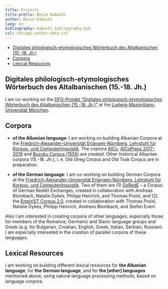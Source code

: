 ```yaml
---
title: Projects
title-prefix: Besim Kabashi
author: Besim Kabashi
lang: en
bibliography: kabashi_bibliography.bib
csl: chicago-author-date.csl
---
```


- [Digitales philologisch-etymologisches Wörterbuch des Altalbanischen (15.-18. Jh.)](#digitales-philologisch-etymologisches-wörterbuch-des-altalbanischen-15.-18.-jh.)
- [Corpora](#corpora)
- [Lexical Resources](#lexical-resources)


## Digitales philologisch-etymologisches Wörterbuch des Altalbanischen (15.-18. Jh.) ##

I am co-working on the [DFG-Projekt "Digitales
philologisch-etymologisches Wörterbuch des Altalbanischen
(15.-18. Jh.)"](https://www.albanologie.uni-muenchen.de/personen/projekt/kabashi/index.html)
at the [Ludwig-Maximilians-Universität München](https://www.uni-muenchen.de/). 

## Corpora ##

- **of the Albanian language**: I am working on building Albanian
Corpora at the [Friedrich-Alexander-Universität Erlangen-Nürnberg,
Lehrstuhl für Korpus- und
Computerlinguistik](https://www.linguistik.phil.fau.de/). The coprora
[AlCo](https://corpora.linguistik.uni-erlangen.de/cqpweb/), [AlCoPress
2017-2019](https://corpora.linguistik.uni-erlangen.de/cqpweb/) and
[Buzuku Corpus
(1555)](https://corpora.linguistik.uni-erlangen.de/cqpweb/) are
created.  Other historical Albanian corpora (15.-18. Jh.), i. e. Old
Gheg Corpus and Old Tosk Corpus are in preparation.

- **of the German language**: I am co-working on building German
Corpora at the [Friedrich-Alexander-Universität Erlangen-Nürnberg,
Lehrstuhl für Korpus- und
Computerlinguistik](https://www.linguistik.phil.fau.de/).  Two of them
are (1) [GeRedE](https://github.com/fau-klue/empirist-corpus) – a
Corpus of German Reddit Exchanges, created in collaboration with
Andreas Blombach, Natalie Dykes, Philipp Heinrich, and Thomas Proisl,
and (2) the [EmpiriST Corpus
2.0](https://github.com/fau-klue/empirist-corpus), created in
collaboration with Thomas Proisl, Natalie Dykes, Philipp Heinrich,
Andreas Blombach, and Stefan Evert.

Also I am interested in creating corpora of other languages, especially
those for members of the Romance, Germanic and Slavic language groups
and Greek (e.g. for Bulgarian, Croatian, English, Greek, Italian,
Serbian, Russian). I am especially interested in the creation of
parallel corpora of these languages.

## Lexical Resources ##

I am working on building different lexical resources for **the Albanian
language**, for **the German language**, and for **the [other]
languages** mentioned above, using natural language processing
methods, based on language corpora.



<!-- ## News ## -->
